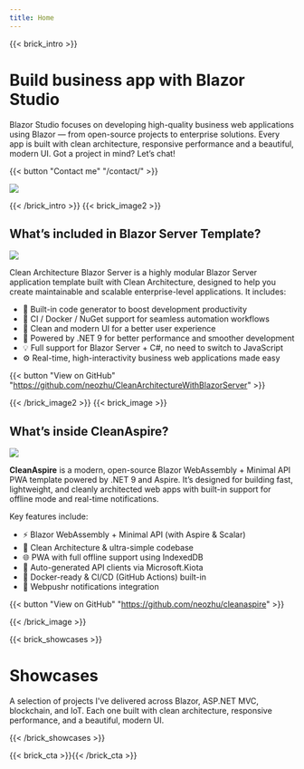 ```yaml
---
title: Home
---
```

{{< brick_intro >}}

# Build business app with Blazor Studio  

Blazor Studio focuses on developing high-quality business web applications using Blazor — from open-source projects to enterprise solutions. Every app is built with clean architecture, responsive performance and a beautiful, modern UI.
Got a project in mind? Let’s chat!

{{< button "Contact me" "/contact/" >}}

![](/uploads/illustrations/cuate/assets.png)

{{< /brick_intro >}}
{{< brick_image2 >}}

## What’s included in Blazor Server Template?

![](/uploads/illustrations/cuate/blazorserver.png)

Clean Architecture Blazor Server is a highly modular Blazor Server application template built with Clean Architecture, designed to help you create maintainable and scalable enterprise-level applications. It includes:

- 🚀 Built-in code generator to boost development productivity  
- 🐳 CI / Docker / NuGet support for seamless automation workflows  
- 🎨 Clean and modern UI for a better user experience  
- 🧱 Powered by .NET 9 for better performance and smoother development  
- 💡 Full support for Blazor Server + C#, no need to switch to JavaScript  
- ⚙️ Real-time, high-interactivity business web applications made easy

{{< button "View on GitHub" "https://github.com/neozhu/CleanArchitectureWithBlazorServer" >}}

{{< /brick_image2 >}}
{{< brick_image >}}

## What’s inside CleanAspire?

![](/uploads/illustrations/cuate/blazorclient.jpg)

**CleanAspire** is a modern, open-source Blazor WebAssembly + Minimal API PWA template powered by .NET 9 and Aspire. It’s designed for building fast, lightweight, and cleanly architected web apps with built-in support for offline mode and real-time notifications.

Key features include:

- ⚡ Blazor WebAssembly + Minimal API (with Aspire & Scalar)  
- 🧱 Clean Architecture & ultra-simple codebase  
- 🌐 PWA with full offline support using IndexedDB  
- 🔄 Auto-generated API clients via Microsoft.Kiota  
- 🚀 Docker-ready & CI/CD (GitHub Actions) built-in  
- 🔔 Webpushr notifications integration  

{{< button "View on GitHub" "https://github.com/neozhu/cleanaspire" >}}

{{< /brick_image >}}

{{< brick_showcases >}}


# Showcases

A selection of projects I've delivered across Blazor, ASP.NET MVC, blockchain, and IoT.
Each one built with clean architecture, responsive performance, and a beautiful, modern UI.

{{< /brick_showcases >}}



{{< brick_cta >}}{{< /brick_cta >}}